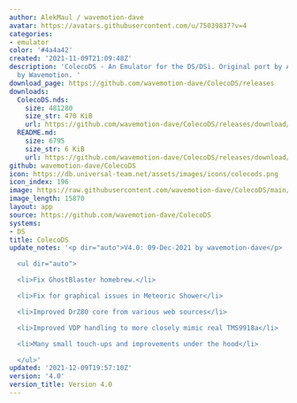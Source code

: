 ```yaml
---
author: AlekMaul / wavemotion-dave
avatar: https://avatars.githubusercontent.com/u/75039837?v=4
categories:
- emulator
color: '#4a4a42'
created: '2021-11-09T21:09:48Z'
description: 'ColecoDS - An Emulator for the DS/DSi. Original port by Alekmaul. Phoenix-Edition
  by Wavemotion. '
download_page: https://github.com/wavemotion-dave/ColecoDS/releases
downloads:
  ColecoDS.nds:
    size: 481280
    size_str: 470 KiB
    url: https://github.com/wavemotion-dave/ColecoDS/releases/download/4.0/ColecoDS.nds
  README.md:
    size: 6795
    size_str: 6 KiB
    url: https://github.com/wavemotion-dave/ColecoDS/releases/download/4.0/README.md
github: wavemotion-dave/ColecoDS
icon: https://db.universal-team.net/assets/images/icons/colecods.png
icon_index: 196
image: https://raw.githubusercontent.com/wavemotion-dave/ColecoDS/main/arm9/gfx_data/pdev_tbg0.png
image_length: 15870
layout: app
source: https://github.com/wavemotion-dave/ColecoDS
systems:
- DS
title: ColecoDS
update_notes: '<p dir="auto">V4.0: 09-Dec-2021 by wavemotion-dave</p>

  <ul dir="auto">

  <li>Fix GhostBlaster homebrew.</li>

  <li>Fix for graphical issues in Meteoric Shower</li>

  <li>Improved DrZ80 core from various web sources</li>

  <li>Improved VDP handling to more closely mimic real TMS9918a</li>

  <li>Many small touch-ups and improvements under the hood</li>

  </ul>'
updated: '2021-12-09T19:57:10Z'
version: '4.0'
version_title: Version 4.0
---
```

